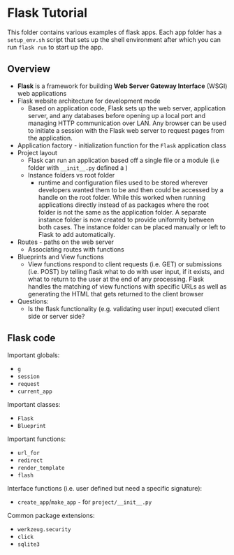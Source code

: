 # Flask Tutorial
This folder contains various examples of flask apps. Each app folder has a `setup_env.sh` script that sets up the shell environment after which you can run `flask run` to start up the app.

## Overview
* **Flask** is a framework for building **Web Server Gateway Interface** (WSGI) web applications
* Flask website architecture for development mode
    * Based on application code, Flask sets up the web server, application server, and any databases before opening up a local port and managing HTTP communication over LAN. Any browser can be used to initiate a session with the Flask web server to request pages from the application. 
* Application factory - initialization function for the `Flask` application class
* Project layout
    * Flask can run an application based off a single file or a module (i.e folder with `__init__.py` defined a )
    * Instance folders vs root folder
        * runtime and configuration files used to be stored wherever developers wanted them to be and then could be accessed by a handle on the root folder. While this worked when running applications directly instead of as packages where the root folder is not the same as the application folder. A separate instance folder is now created to provide uniformity between both cases. The instance folder can be placed manually or left to Flask to add automatically.
* Routes - paths on the web server
    * Associating routes with functions
* Blueprints and View functions
    * View functions respond to client requests (i.e. GET) or submissions (i.e. POST) by telling flask what to do with user input, if it exists, and what to return to the user at the end of any processing. Flask handles the matching of view functions with specific URLs as well as generating the HTML that gets returned to the client browser
* Questions:
    * Is the flask functionality (e.g. validating user input) executed client side or server side?

## Flask code
Important globals:
* `g`
* `session`
* `request`
* `current_app`

Important classes:
* `Flask`
* `Blueprint`

Important functions:
* `url_for`
* `redirect`
* `render_template`
* `flash`

Interface functions (i.e. user defined but need a specific signature):
* `create_app`/`make_app` - for `project/__init__.py`

Common package extensions:
* `werkzeug.security`
* `click`
* `sqlite3`